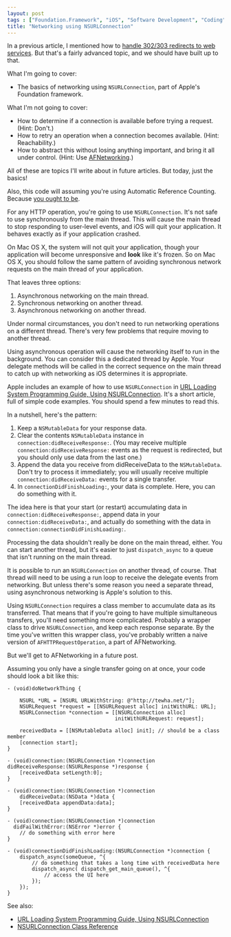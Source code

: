 ```yaml
---
layout: post
tags : ["Foundation.Framework", "iOS", "Software Development", "Coding"]
title: "Networking using NSURLConnection"
---
```

In a previous article, I mentioned how to [handle 302/303 redirects to web services](handling-302303-redirects). But that's a fairly advanced topic, and we should have built up to that.

What I'm going to cover:

- The basics of networking using `NSURLConnection`, part of Apple's Foundation framework.

What I'm not going to cover:

- How to determine if a connection is available before trying a request. (Hint: Don't.)
- How to retry an operation when a connection becomes available. (Hint: Reachability.)
- How to abstract this without losing anything important, and bring it all under control. (Hint: Use [AFNetworking](https://github.com/AFNetworking/AFNetworking/).)

<!--more-->

All of these are topics I'll write about in future articles. But today, just the basics!

Also, this code will assuming you're using Automatic Reference Counting. Because [you ought to be](/2012/05/automatic-reference-counting/).

For any HTTP operation, you're going to use `NSURLConnection`. It's not safe to use synchronously from the main thread. This will cause the main thread to stop responding to user-level events, and iOS will quit your application. It behaves exactly as if your application crashed.

On Mac OS X, the system will not quit your application, though your application will become unresponsive and **look** like it's frozen. So on Mac OS X, you should follow the same pattern of avoiding synchronous network requests on the main thread of your application.

That leaves three options:

1. Asynchronous networking on the main thread.
2. Synchronous networking on another thread.
3. Asynchronous networking on another thread.

Under normal circumstances, you don't need to run networking operations on a different thread. There's very few problems that require moving to another thread.

Using asynchronous operation will cause the networking itself to run in the background. You can consider this a dedicated thread by Apple. Your delegate methods will be called in the correct sequence on the main thread to catch up with networking as iOS determines it is appropriate.

Apple includes an example of how to use `NSURLConnection` in [URL Loading System Programming Guide, Using NSURLConnection](https://developer.apple.com/library/ios/#documentation/Cocoa/Conceptual/URLLoadingSystem/Tasks/UsingNSURLConnection.html). It's a short article, full of simple code examples. You should spend a few minutes to read this.

In a nutshell, here's the pattern:

1. Keep a `NSMutableData` for your response data.
2. Clear the contents `NSMutableData` instance in `connection:didReceiveResponse:`. (You may receive multiple `connection:didReceiveResponse:` events as the request is redirected, but you should only use data from the last one.)
3. Append the data you receive from didReceiveData to the `NSMutableData`. Don't try to process it immediately; you will usually receive multiple `connection:didReceiveData:` events for a single transfer.
4. In `connectionDidFinishLoading:`, your data is complete. Here, you can do something with it.

The idea here is that your start (or restart) accumulating data in `connection:didReceiveResponse:`, append data in your `connection:didReceiveData:`, and actually do something with the data in `connection:connectionDidFinishLoading:`.

Processing the data shouldn't really be done on the main thread, either. You can start another thread, but it's easier to just `dispatch_async` to a queue that isn't running on the main thread.

It is possible to run an `NSURLConnection` on another thread, of course. That thread will need to be using a run loop to receive the delegate events from networking. But unless there's some reason you need a separate thread, using asynchronous networking is Apple's solution to this.

Using `NSURLConnection` requires a class member to accumulate data as its transferred. That means that if you're going to have multiple simultaneous transfers, you'll need something more complicated. Probably a wrapper class to drive `NSURLConnection`, and keep each response separate. By the time you've written this wrapper class, you've probably written a naive version of `AFHTTPRequestOperation`, a part of AFNetworking.

But we'll get to AFNetworking in a future post.

Assuming you only have a single transfer going on at once, your code should look a bit like this:

	- (void)doNetworkThing {
	
		NSURL *URL = [NSURL URLWithString: @"http://tewha.net/"];
		NSURLRequest *request = [[NSURLRequest alloc] initWithURL: URL];
		NSURLConnection *connection = [[NSURLConnection alloc]
		                               initWithURLRequest: request];
	
		receivedData = [[NSMutableData alloc] init]; // should be a class member
		[connection start];
	}
	
	- (void)connection:(NSURLConnection *)connection
	didReceiveResponse:(NSURLResponse *)response {
		[receivedData setLength:0];
	}
	
	- (void)connection:(NSURLConnection *)connection
	    didReceiveData:(NSData *)data {
		[receivedData appendData:data];
	}
	
	- (void)connection:(NSURLConnection *)connection
	  didFailWithError:(NSError *)error {
		// do something with error here
	}
	
	- (void)connectionDidFinishLoading:(NSURLConnection *)connection {
		dispatch_async(someQueue, ^{
			// do something that takes a long time with receivedData here
			dispatch_async( dispatch_get_main_queue(), ^{
				// access the UI here
			});
		});
	}

See also:

- [URL Loading System Programming Guide, Using NSURLConnection](https://developer.apple.com/library/ios/#documentation/Cocoa/Conceptual/URLLoadingSystem/Tasks/UsingNSURLConnection.html)
- [NSURLConnection Class Reference](https://developer.apple.com/library/ios/#documentation/Cocoa/Reference/Foundation/Classes/NSURLConnection_Class/Reference/Reference.html)